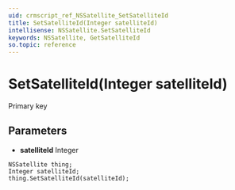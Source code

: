 ```yaml
---
uid: crmscript_ref_NSSatellite_SetSatelliteId
title: SetSatelliteId(Integer satelliteId)
intellisense: NSSatellite.SetSatelliteId
keywords: NSSatellite, GetSatelliteId
so.topic: reference
---
```


# SetSatelliteId(Integer satelliteId)

Primary key

## Parameters

* **satelliteId** Integer

```crmscript
NSSatellite thing;
Integer satelliteId;
thing.SetSatelliteId(satelliteId);
```

